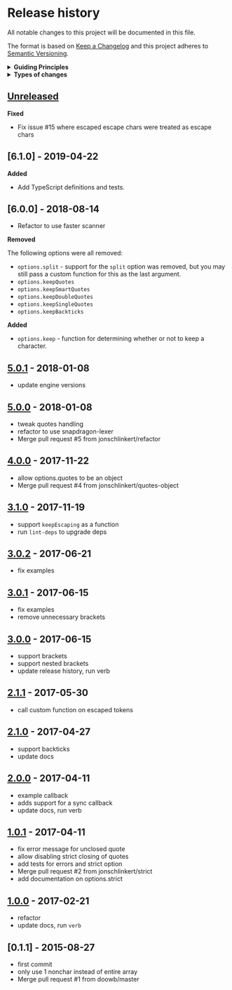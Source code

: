 # Release history

All notable changes to this project will be documented in this file.

The format is based on [Keep a Changelog](http://keepachangelog.com/en/1.0.0/)
and this project adheres to [Semantic Versioning](http://semver.org/spec/v2.0.0.html).

<details>
  <summary><strong>Guiding Principles</strong></summary>

- Changelogs are for humans, not machines.
- There should be an entry for every single version.
- The same types of changes should be grouped.
- Versions and sections should be linkable.
- The latest version comes first.
- The release date of each versions is displayed.
- Mention whether you follow Semantic Versioning.

</details>

<details>
  <summary><strong>Types of changes</strong></summary>

Changelog entries are classified using the following labels _(from [keep-a-changelog](http://keepachangelog.com/)_):

- `Added` for new features.
- `Changed` for changes in existing functionality.
- `Deprecated` for soon-to-be removed features.
- `Removed` for now removed features.
- `Fixed` for any bug fixes.
- `Security` in case of vulnerabilities.

</details>

## [Unreleased]

**Fixed**

- Fix issue #15 where escaped escape chars were treated as escape chars

## [6.1.0] - 2019-04-22

**Added**

- Add TypeScript definitions and tests.

## [6.0.0] - 2018-08-14

- Refactor to use faster scanner

**Removed**

The following options were all removed:

- `options.split` - support for the `split` option was removed, but you may still pass a custom function for this as the last argument.
- `options.keepQuotes`
- `options.keepSmartQuotes`
- `options.keepDoubleQuotes`
- `options.keepSingleQuotes`
- `options.keepBackticks`

**Added**

- `options.keep` - function for determining whether or not to keep a character. 

## [5.0.1] - 2018-01-08

- update engine versions

## [5.0.0] - 2018-01-08

- tweak quotes handling
- refactor to use snapdragon-lexer
- Merge pull request #5 from jonschlinkert/refactor

## [4.0.0] - 2017-11-22

- allow options.quotes to be an object
- Merge pull request #4 from jonschlinkert/quotes-object

## [3.1.0] - 2017-11-19

- support `keepEscaping` as a function
- run `lint-deps` to upgrade deps

## [3.0.2] - 2017-06-21

- fix examples

## [3.0.1] - 2017-06-15

- fix examples
- remove unnecessary brackets

## [3.0.0] - 2017-06-15

- support brackets
- support nested brackets
- update release history, run verb

## [2.1.1] - 2017-05-30

- call custom function on escaped tokens

## [2.1.0] - 2017-04-27

- support backticks
- update docs

## [2.0.0] - 2017-04-11

- example callback
- adds support for a sync callback
- update docs, run verb

## [1.0.1] - 2017-04-11

- fix error message for unclosed quote
- allow disabling strict closing of quotes
- add tests for errors and strict option
- Merge pull request #2 from jonschlinkert/strict
- add documentation on options.strict

## [1.0.0] - 2017-02-21

- refactor
- update docs, run `verb`

## [0.1.1] - 2015-08-27

- first commit
- only use 1 nonchar instead of entire array
- Merge pull request #1 from doowb/master

[5.0.1]: https://github.com/jonschlinkert/split-string/compare/5.0.0...5.0.1
[5.0.0]: https://github.com/jonschlinkert/split-string/compare/4.0.0...5.0.0
[4.0.0]: https://github.com/jonschlinkert/split-string/compare/3.1.0...4.0.0
[3.1.0]: https://github.com/jonschlinkert/split-string/compare/3.0.2...3.1.0
[3.0.2]: https://github.com/jonschlinkert/split-string/compare/3.0.1...3.0.2
[3.0.1]: https://github.com/jonschlinkert/split-string/compare/3.0.0...3.0.1
[3.0.0]: https://github.com/jonschlinkert/split-string/compare/2.1.1...3.0.0
[2.1.1]: https://github.com/jonschlinkert/split-string/compare/2.1.0...2.1.1
[2.1.0]: https://github.com/jonschlinkert/split-string/compare/2.0.0...2.1.0
[2.0.0]: https://github.com/jonschlinkert/split-string/compare/1.0.1...2.0.0
[1.0.1]: https://github.com/jonschlinkert/split-string/compare/1.0.0...1.0.1
[1.0.0]: https://github.com/jonschlinkert/split-string/compare/0.1.1...1.0.0

[Unreleased]: https://github.com/jonschlinkert/split-string/compare/0.1.1...HEAD
[keep-a-changelog]: https://github.com/olivierlacan/keep-a-changelog